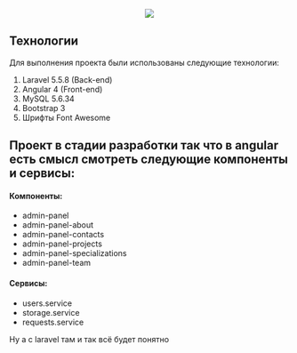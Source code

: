 <p align="center"><img src="https://laravel.com/assets/img/components/logo-laravel.svg"></p>

## Технологии
Для выполнения проекта были использованы следующие технологии:
1. Laravel 5.5.8 (Back-end)
2. Angular 4     (Front-end)
3. MySQL 5.6.34 
4. Bootstrap 3
5. Шрифты Font Awesome

## Проект в стадии разработки так что в angular есть смысл смотреть следующие компоненты и сервисы:
#### Компоненты:
* admin-panel
* admin-panel-about
* admin-panel-contacts
* admin-panel-projects
* admin-panel-specializations
* admin-panel-team
#### Сервисы:
* users.service
* storage.service
* requests.service

Ну а с laravel там и так всё будет понятно